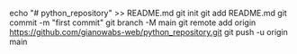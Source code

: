 echo "# python_repository" >> README.md
git init
git add README.md
git commit -m "first commit"
git branch -M main
git remote add origin https://github.com/gianowabs-web/python_repository.git
git push -u origin main
